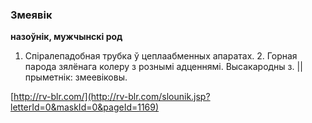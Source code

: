 ### Змеявік
**назоўнік, мужчынскі род**

1. Спіралепадобная трубка ў цеплаабменных апаратах. 2. Горная парода зялёнага колеру з рознымі адценнямі. Высакародны з. || прыметнік: змеевіковы.

<a rel="author">[http://rv-blr.com/](http://rv-blr.com/slounik.jsp?letterId=0&maskId=0&pageId=1169)</a>
